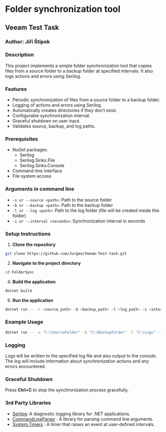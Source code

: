 ﻿# Folder synchronization tool
## Veeam Test Task
### Author: Jiří Štípek

### Description
This project implements a simple folder synchronization tool that copies files from a source folder to a backup folder at specified intervals. It also logs actions and errors using Serilog.

### Features
- Periodic synchronization of files from a source folder to a backup folder.
- Logging of actions and errors using Serilog.
- Automatically creates directories if they don’t exist.
- Configurable synchronization interval.
- Graceful shutdown on user input.
- Validates source, backup, and log paths.

### Prerequisites
- NuGet packages:
  - Serilog
  - Serilog.Sinks.File
  - Serilog.Sinks.Console
- Command-line interface
- File system access

### Arguments in command line
- `-s or --source <path>`: Path to the source folder
- `-b or --backup <path>`: Path to the backup folder
- `-l or --log <path>`: Path to the log folder (file will be created inside this folder)
- `-i or --interval <seconds>`: Synchronization interval in seconds

### Setup Instructions
1. **Clone the repository**
```bash
git clone https://github.com/Jurgee/Veeam-Test-task.git
```
2. **Navigate to the project directory**
```bash
cd FolderSync
```

4. **Build the application**
```bash
dotnet build
```
6. **Run the application**
```bash
dotnet run -- -s <source_path> -b <backup_path> -l <log_path> -i <interval_in_seconds>
```

### Example Usage
```bash
dotnet run -- -s "C:\SourceFolder" -b "C:\BackupFolder" -l "C:\Logs" -i 60
```

### Logging
Logs will be written to the specified log file and also output to the console. The log will include information about synchronization actions and any errors encountered.

### Graceful Shutdown
Press **Ctrl+C** to stop the synchronization process gracefully.

### 3rd Party Libraries
- [Serilog](https://github.com/serilog/serilog): A diagnostic logging library for .NET applications.
- [CommandLineParser](https://github.com/commandlineparser/commandline?tab=readme-ov-file) : A library for parsing command line arguments.
- [System.Timers](https://learn.microsoft.com/cs-cz/dotnet/api/system.timers.timer?view=net-9.0) : A timer that raises an event at user-defined intervals.